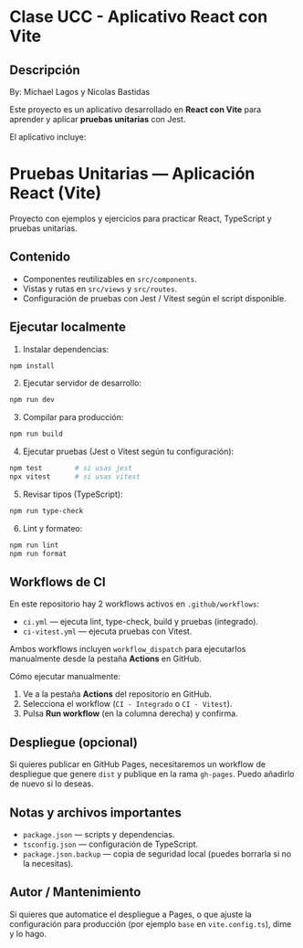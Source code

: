 # Clase UCC - Aplicativo React con Vite

## Descripción
By: Michael Lagos y Nicolas Bastidas

Este proyecto es un aplicativo desarrollado en **React con Vite** para aprender y aplicar **pruebas unitarias** con Jest.

El aplicativo incluye:
# Pruebas Unitarias — Aplicación React (Vite)

Proyecto con ejemplos y ejercicios para practicar React, TypeScript y pruebas unitarias.

## Contenido

- Componentes reutilizables en `src/components`.
- Vistas y rutas en `src/views` y `src/routes`.
- Configuración de pruebas con Jest / Vitest según el script disponible.

## Ejecutar localmente

1. Instalar dependencias:

```bash
npm install
```

2. Ejecutar servidor de desarrollo:

```bash
npm run dev
```

3. Compilar para producción:

```bash
npm run build
```

4. Ejecutar pruebas (Jest o Vitest según tu configuración):

```bash
npm test        # si usas jest
npx vitest      # si usas vitest
```

5. Revisar tipos (TypeScript):

```bash
npm run type-check
```

6. Lint y formateo:

```bash
npm run lint
npm run format
```

## Workflows de CI

En este repositorio hay 2 workflows activos en `.github/workflows`:

- `ci.yml` — ejecuta lint, type-check, build y pruebas (integrado).
- `ci-vitest.yml` — ejecuta pruebas con Vitest.

Ambos workflows incluyen `workflow_dispatch` para ejecutarlos manualmente desde la pestaña **Actions** en GitHub.

Cómo ejecutar manualmente:

1. Ve a la pestaña **Actions** del repositorio en GitHub.
2. Selecciona el workflow (`CI - Integrado` o `CI - Vitest`).
3. Pulsa **Run workflow** (en la columna derecha) y confirma.

## Despliegue (opcional)

Si quieres publicar en GitHub Pages, necesitaremos un workflow de despliegue que genere `dist` y publique en la rama `gh-pages`. Puedo añadirlo de nuevo si lo deseas.

## Notas y archivos importantes

- `package.json` — scripts y dependencias.
- `tsconfig.json` — configuración de TypeScript.
- `package.json.backup` — copia de seguridad local (puedes borrarla si no la necesitas).

## Autor / Mantenimiento

Si quieres que automatice el despliegue a Pages, o que ajuste la configuración para producción (por ejemplo `base` en `vite.config.ts`), dime y lo hago.
```

